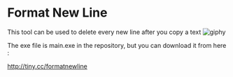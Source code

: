 # Format New Line
 This tool can be used to delete every new line after you copy a text
![giphy](https://user-images.githubusercontent.com/58659139/199494885-05ad5346-d27d-4494-b29a-b936dd171cca.gif)







The exe file is main.exe in the repository, but you can download it from here :

http://tiny.cc/formatnewline

